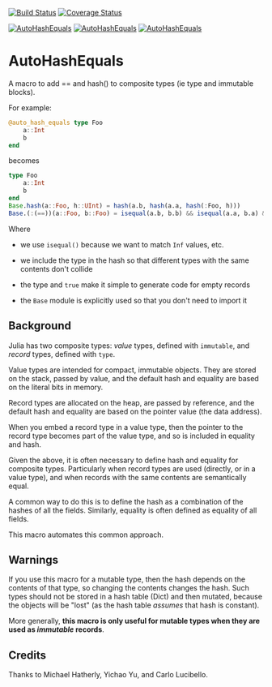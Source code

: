 [![Build Status](https://travis-ci.org/andrewcooke/AutoHashEquals.jl.png)](https://travis-ci.org/andrewcooke/AutoHashEquals.jl)
[![Coverage Status](https://coveralls.io/repos/andrewcooke/AutoHashEquals.jl/badge.svg)](https://coveralls.io/r/andrewcooke/AutoHashEquals.jl)

[![AutoHashEquals](http://pkg.julialang.org/badges/AutoHashEquals_0.3.svg)](http://pkg.julialang.org/?pkg=AutoHashEquals&ver=0.3)
[![AutoHashEquals](http://pkg.julialang.org/badges/AutoHashEquals_0.4.svg)](http://pkg.julialang.org/?pkg=AutoHashEquals&ver=0.4)
[![AutoHashEquals](http://pkg.julialang.org/badges/AutoHashEquals_0.5.svg)](http://pkg.julialang.org/?pkg=AutoHashEquals&ver=0.5)

# AutoHashEquals

A macro to add == and hash() to composite types (ie type and immutable
blocks).

For example:

```julia
@auto_hash_equals type Foo
    a::Int
    b
end
```

becomes

```julia
type Foo
    a::Int
    b
end
Base.hash(a::Foo, h::UInt) = hash(a.b, hash(a.a, hash(:Foo, h)))
Base.(:(==))(a::Foo, b::Foo) = isequal(a.b, b.b) && isequal(a.a, b.a) && true
```

Where

* we use `isequal()` because we want to match `Inf` values, etc.

* we include the type in the hash so that different types with the same
  contents don't collide

* the type and `true` make it simple to generate code for empty records

* the `Base` module is explicitly used so that you don't need to
  import it

## Background

Julia has two composite types: *value* types, defined with `immutable`, and
*record* types, defined with `type`.

Value types are intended for compact, immutable objects.  They are stored on
the stack, passed by value, and the default hash and equality are based on the
literal bits in memory.

Record types are allocated on the heap, are passed by reference, and the
default hash and equality are based on the pointer value (the data address).

When you embed a record type in a value type, then the pointer to the record
type becomes part of the value type, and so is included in equality and hash.

Given the above, it is often necessary to define hash and equality for
composite types.  Particularly when record types are used (directly, or in a
value type), and when records with the same contents are semantically equal.

A common way to do this is to define the hash as a combination of the hashes
of all the fields.  Similarly, equality is often defined as equality of all
fields.

This macro automates this common approach.

## Warnings

If you use this macro for a mutable type, then the hash depends on the
contents of that type, so changing the contents changes the hash.  Such types
should not be stored in a hash table (Dict) and then mutated, because the
objects will be "lost" (as the hash table *assumes* that hash is constant).

More generally, **this macro is only useful for mutable types when they are
used as *immutable* records**.

## Credits

Thanks to Michael Hatherly, Yichao Yu, and Carlo Lucibello.
